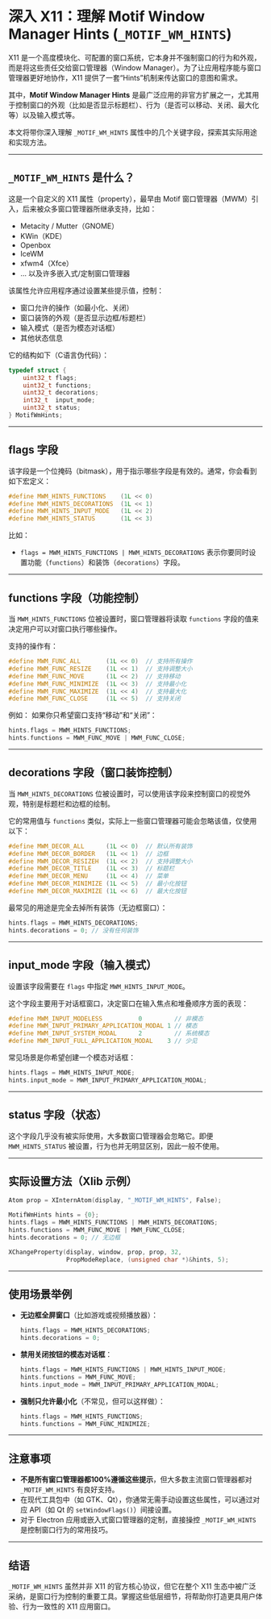 # 深入 X11：理解 Motif Window Manager Hints (`_MOTIF_WM_HINTS`)

X11 是一个高度模块化、可配置的窗口系统，它本身并不强制窗口的行为和外观，而是将这些责任交给窗口管理器（Window Manager）。为了让应用程序能与窗口管理器更好地协作，X11 提供了一套“Hints”机制来传达窗口的意图和需求。

其中，**Motif Window Manager Hints** 是最广泛应用的非官方扩展之一，尤其用于控制窗口的外观（比如是否显示标题栏）、行为（是否可以移动、关闭、最大化等）以及输入模式等。

本文将带你深入理解 `_MOTIF_WM_HINTS` 属性中的几个关键字段，探索其实际用途和实现方法。

---

## `_MOTIF_WM_HINTS` 是什么？

这是一个自定义的 X11 属性（property），最早由 Motif 窗口管理器（MWM）引入，后来被众多窗口管理器所继承支持，比如：

- Metacity / Mutter（GNOME）
- KWin（KDE）
- Openbox
- IceWM
- xfwm4（Xfce）
- … 以及许多嵌入式/定制窗口管理器

该属性允许应用程序通过设置某些提示值，控制：

- 窗口允许的操作（如最小化、关闭）
- 窗口装饰的外观（是否显示边框/标题栏）
- 输入模式（是否为模态对话框）
- 其他状态信息

它的结构如下（C语言伪代码）：

```c
typedef struct {
    uint32_t flags;
    uint32_t functions;
    uint32_t decorations;
    int32_t  input_mode;
    uint32_t status;
} MotifWmHints;
```

---

## flags 字段

该字段是一个位掩码（bitmask），用于指示哪些字段是有效的。通常，你会看到如下宏定义：

```c
#define MWM_HINTS_FUNCTIONS    (1L << 0)
#define MWM_HINTS_DECORATIONS  (1L << 1)
#define MWM_HINTS_INPUT_MODE   (1L << 2)
#define MWM_HINTS_STATUS       (1L << 3)
```

比如：

- `flags = MWM_HINTS_FUNCTIONS | MWM_HINTS_DECORATIONS` 表示你要同时设置功能（`functions`）和装饰（`decorations`）字段。

---

## functions 字段（功能控制）

当 `MWM_HINTS_FUNCTIONS` 位被设置时，窗口管理器将读取 `functions` 字段的值来决定用户可以对窗口执行哪些操作。

支持的操作有：

```c
#define MWM_FUNC_ALL       (1L << 0)  // 支持所有操作
#define MWM_FUNC_RESIZE    (1L << 1)  // 支持调整大小
#define MWM_FUNC_MOVE      (1L << 2)  // 支持移动
#define MWM_FUNC_MINIMIZE  (1L << 3)  // 支持最小化
#define MWM_FUNC_MAXIMIZE  (1L << 4)  // 支持最大化
#define MWM_FUNC_CLOSE     (1L << 5)  // 支持关闭
```

例如：
如果你只希望窗口支持“移动”和“关闭”：

```c
hints.flags = MWM_HINTS_FUNCTIONS;
hints.functions = MWM_FUNC_MOVE | MWM_FUNC_CLOSE;
```

---

## decorations 字段（窗口装饰控制）

当 `MWM_HINTS_DECORATIONS` 位被设置时，可以使用该字段来控制窗口的视觉外观，特别是标题栏和边框的绘制。

它的常用值与 `functions` 类似，实际上一些窗口管理器可能会忽略该值，仅使用以下：

```c
#define MWM_DECOR_ALL      (1L << 0)  // 默认所有装饰
#define MWM_DECOR_BORDER   (1L << 1)  // 边框
#define MWM_DECOR_RESIZEH  (1L << 2)  // 支持调整大小
#define MWM_DECOR_TITLE    (1L << 3)  // 标题栏
#define MWM_DECOR_MENU     (1L << 4)  // 菜单
#define MWM_DECOR_MINIMIZE (1L << 5)  // 最小化按钮
#define MWM_DECOR_MAXIMIZE (1L << 6)  // 最大化按钮
```

最常见的用途是完全去掉所有装饰（无边框窗口）：

```c
hints.flags = MWM_HINTS_DECORATIONS;
hints.decorations = 0; // 没有任何装饰
```

---

## input_mode 字段（输入模式）

设置该字段需要在 `flags` 中指定 `MWM_HINTS_INPUT_MODE`。

这个字段主要用于对话框窗口，决定窗口在输入焦点和堆叠顺序方面的表现：

```c
#define MWM_INPUT_MODELESS          0         // 非模态
#define MWM_INPUT_PRIMARY_APPLICATION_MODAL 1 // 模态
#define MWM_INPUT_SYSTEM_MODAL      2         // 系统模态
#define MWM_INPUT_FULL_APPLICATION_MODAL    3 // 少见
```

常见场景是你希望创建一个模态对话框：

```c
hints.flags = MWM_HINTS_INPUT_MODE;
hints.input_mode = MWM_INPUT_PRIMARY_APPLICATION_MODAL;
```

---

## status 字段（状态）

这个字段几乎没有被实际使用，大多数窗口管理器会忽略它。即便 `MWM_HINTS_STATUS` 被设置，行为也并无明显区别，因此一般不使用。

---

## 实际设置方法（Xlib 示例）

```c
Atom prop = XInternAtom(display, "_MOTIF_WM_HINTS", False);

MotifWmHints hints = {0};
hints.flags = MWM_HINTS_FUNCTIONS | MWM_HINTS_DECORATIONS;
hints.functions = MWM_FUNC_MOVE | MWM_FUNC_CLOSE;
hints.decorations = 0; // 无边框

XChangeProperty(display, window, prop, prop, 32,
                PropModeReplace, (unsigned char *)&hints, 5);
```

---

## 使用场景举例

- **无边框全屏窗口**（比如游戏或视频播放器）：
  ```c
  hints.flags = MWM_HINTS_DECORATIONS;
  hints.decorations = 0;
  ```

- **禁用关闭按钮的模态对话框**：
  ```c
  hints.flags = MWM_HINTS_FUNCTIONS | MWM_HINTS_INPUT_MODE;
  hints.functions = MWM_FUNC_MOVE;
  hints.input_mode = MWM_INPUT_PRIMARY_APPLICATION_MODAL;
  ```

- **强制只允许最小化**（不常见，但可以这样做）：
  ```c
  hints.flags = MWM_HINTS_FUNCTIONS;
  hints.functions = MWM_FUNC_MINIMIZE;
  ```

---

## 注意事项

- **不是所有窗口管理器都100%遵循这些提示**，但大多数主流窗口管理器都对 `_MOTIF_WM_HINTS` 有良好支持。
- 在现代工具包中（如 GTK、Qt），你通常无需手动设置这些属性，可以通过对应 API（如 Qt 的 `setWindowFlags()`）间接设置。
- 对于 Electron 应用或嵌入式窗口管理器的定制，直接操控 `_MOTIF_WM_HINTS` 是控制窗口行为的常用技巧。

---

## 结语

`_MOTIF_WM_HINTS` 虽然并非 X11 的官方核心协议，但它在整个 X11 生态中被广泛采纳，是窗口行为控制的重要工具。掌握这些低层细节，将帮助你打造更具用户体验、行为一致性的 X11 应用窗口。
